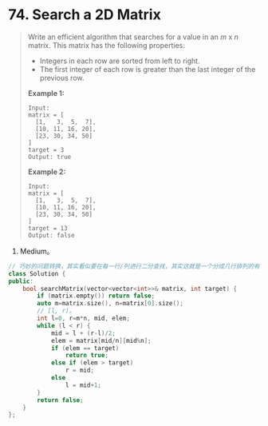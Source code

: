 # 74. Search a 2D Matrix

> Write an efficient algorithm that searches for a value in an *m* x *n* matrix. This matrix has the following properties:
>
> - Integers in each row are sorted from left to right.
> - The first integer of each row is greater than the last integer of the previous row.
>
> **Example 1:**
>
> ```
> Input:
> matrix = [
>   [1,   3,  5,  7],
>   [10, 11, 16, 20],
>   [23, 30, 34, 50]
> ]
> target = 3
> Output: true
> ```
>
> **Example 2:**
>
> ```
> Input:
> matrix = [
>   [1,   3,  5,  7],
>   [10, 11, 16, 20],
>   [23, 30, 34, 50]
> ]
> target = 13
> Output: false
> ```

1. Medium。

```cpp
// 巧妙的问题转换，其实看似要在每一行/列进行二分查找，其实这就是一个分成几行排列的有序序列，直接在逻辑一维上进行二分查找即可。
class Solution {
public:
    bool searchMatrix(vector<vector<int>>& matrix, int target) {
        if (matrix.empty()) return false;
        auto m=matrix.size(), n=matrix[0].size();
        // [l, r)。
        int l=0, r=m*n, mid, elem;
        while (l < r) {
            mid = l + (r-l)/2;
            elem = matrix[mid/n][mid%n];
            if (elem == target)
                return true;
            else if (elem > target)
                r = mid;
            else
                l = mid+1;
        }
        return false;
    }
};
```

